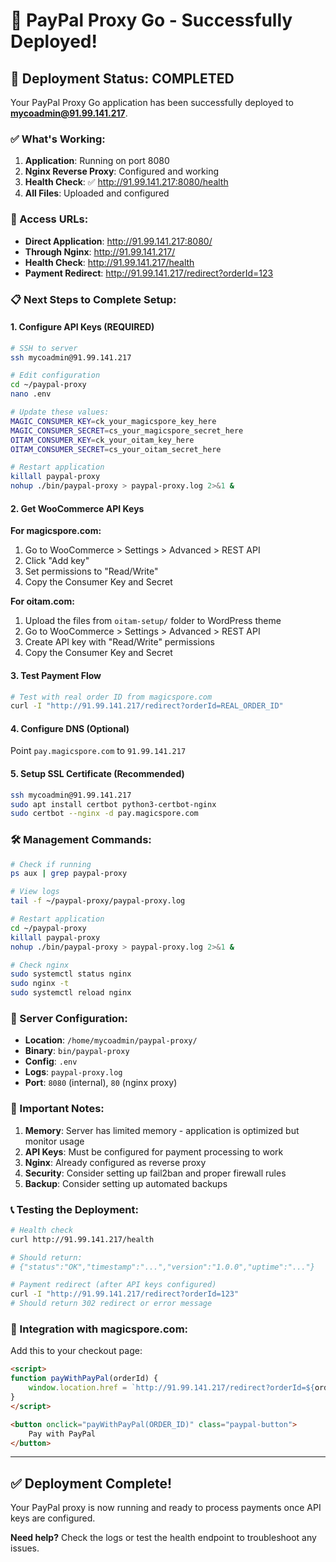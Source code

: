 # 🎉 PayPal Proxy Go - Successfully Deployed!

## 🚀 Deployment Status: COMPLETED

Your PayPal Proxy Go application has been successfully deployed to **mycoadmin@91.99.141.217**.

### ✅ What's Working:

1. **Application**: Running on port 8080
2. **Nginx Reverse Proxy**: Configured and working
3. **Health Check**: ✅ http://91.99.141.217:8080/health
4. **All Files**: Uploaded and configured

### 🔗 Access URLs:

- **Direct Application**: http://91.99.141.217:8080/
- **Through Nginx**: http://91.99.141.217/
- **Health Check**: http://91.99.141.217/health
- **Payment Redirect**: http://91.99.141.217/redirect?orderId=123

### 📋 Next Steps to Complete Setup:

#### 1. Configure API Keys (REQUIRED)
```bash
# SSH to server
ssh mycoadmin@91.99.141.217

# Edit configuration
cd ~/paypal-proxy
nano .env

# Update these values:
MAGIC_CONSUMER_KEY=ck_your_magicspore_key_here
MAGIC_CONSUMER_SECRET=cs_your_magicspore_secret_here
OITAM_CONSUMER_KEY=ck_your_oitam_key_here
OITAM_CONSUMER_SECRET=cs_your_oitam_secret_here

# Restart application
killall paypal-proxy
nohup ./bin/paypal-proxy > paypal-proxy.log 2>&1 &
```

#### 2. Get WooCommerce API Keys

**For magicspore.com:**
1. Go to WooCommerce > Settings > Advanced > REST API
2. Click "Add key"
3. Set permissions to "Read/Write"
4. Copy the Consumer Key and Secret

**For oitam.com:**
1. Upload the files from `oitam-setup/` folder to WordPress theme
2. Go to WooCommerce > Settings > Advanced > REST API  
3. Create API key with "Read/Write" permissions
4. Copy the Consumer Key and Secret

#### 3. Test Payment Flow
```bash
# Test with real order ID from magicspore.com
curl -I "http://91.99.141.217/redirect?orderId=REAL_ORDER_ID"
```

#### 4. Configure DNS (Optional)
Point `pay.magicspore.com` to `91.99.141.217`

#### 5. Setup SSL Certificate (Recommended)
```bash
ssh mycoadmin@91.99.141.217
sudo apt install certbot python3-certbot-nginx
sudo certbot --nginx -d pay.magicspore.com
```

### 🛠️ Management Commands:

```bash
# Check if running
ps aux | grep paypal-proxy

# View logs
tail -f ~/paypal-proxy/paypal-proxy.log

# Restart application
cd ~/paypal-proxy
killall paypal-proxy
nohup ./bin/paypal-proxy > paypal-proxy.log 2>&1 &

# Check nginx
sudo systemctl status nginx
sudo nginx -t
sudo systemctl reload nginx
```

### 🔧 Server Configuration:

- **Location**: `/home/mycoadmin/paypal-proxy/`
- **Binary**: `bin/paypal-proxy`  
- **Config**: `.env`
- **Logs**: `paypal-proxy.log`
- **Port**: `8080` (internal), `80` (nginx proxy)

### 🚨 Important Notes:

1. **Memory**: Server has limited memory - application is optimized but monitor usage
2. **API Keys**: Must be configured for payment processing to work
3. **Nginx**: Already configured as reverse proxy
4. **Security**: Consider setting up fail2ban and proper firewall rules
5. **Backup**: Consider setting up automated backups

### 📞 Testing the Deployment:

```bash
# Health check
curl http://91.99.141.217/health

# Should return:
# {"status":"OK","timestamp":"...","version":"1.0.0","uptime":"..."}

# Payment redirect (after API keys configured)
curl -I "http://91.99.141.217/redirect?orderId=123"
# Should return 302 redirect or error message
```

### 🎯 Integration with magicspore.com:

Add this to your checkout page:
```html
<script>
function payWithPayPal(orderId) {
    window.location.href = `http://91.99.141.217/redirect?orderId=${orderId}`;
}
</script>

<button onclick="payWithPayPal(ORDER_ID)" class="paypal-button">
    Pay with PayPal
</button>
```

---

## ✅ Deployment Complete!

Your PayPal proxy is now running and ready to process payments once API keys are configured.

**Need help?** Check the logs or test the health endpoint to troubleshoot any issues.